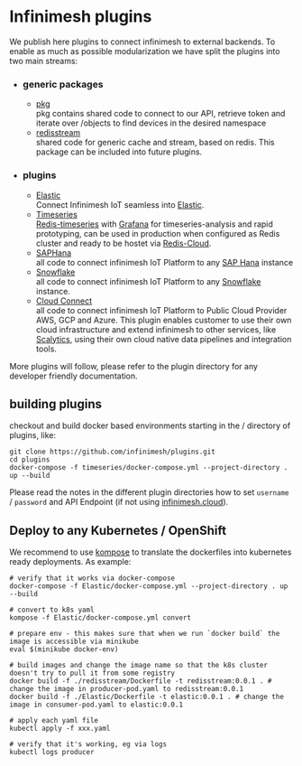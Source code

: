 # Infinimesh plugins
We publish here plugins to connect infinimesh to external backends. To enable as much as possible modularization we have split the plugins into two main streams:  
* ### generic packages
   * [pkg](pkg)  
   pkg contains shared code to connect to our API, retrieve token and iterate over /objects to find devices in the desired namespace  
   * [redisstream](redistream)  
   shared code for generic cache and stream, based on redis. This package can be included into future plugins.
   
* ### plugins
   * [Elastic](Elastic)  
   Connect Infinimesh IoT seamless into [Elastic](https://elastic.co).
   * [Timeseries](timeseries)  
   [Redis-timeseries](https://oss.redislabs.com/redistimeseries/) with [Grafana](https://grafana.com/) for timeseries-analysis and rapid prototyping, can be used in production when configured as Redis cluster and ready to be hostet via [Redis-Cloud](https://redislabs.com/redis-enterprise-cloud/overview/). 
   * [SAPHana](SAPHana)  
   all code to connect infinimesh IoT Platform to any [SAP Hana](https://www.sap.com/products/hana.html) instance
   * [Snowflake](Snowflake)  
   all code to connect infinimesh IoT Platform to any [Snowflake](https://www.snowflake.com/) instance.  
   * [Cloud Connect](CloudConnect)  
   all code to connect infinimesh IoT Platform to Public Cloud Provider AWS, GCP and Azure. This plugin enables customer to use their own cloud infrastructure and extend infinimesh to other services, like [Scalytics](https://www.scalytics.io), using their own cloud native data pipelines and integration tools. 
  
More plugins will follow, please refer to the plugin directory for any developer friendly documentation.
  
## building plugins
checkout and build docker based environments starting in the / directory of plugins, like:  
```
git clone https://github.com/infinimesh/plugins.git  
cd plugins  
docker-compose -f timeseries/docker-compose.yml --project-directory . up --build
```
Please read the notes in the different plugin directories how to set ```username``` / ```password``` and API Endpoint (if not using [infinimesh.cloud](https://console.infinimesh.cloud)).  

## Deploy to any Kubernetes / OpenShift  
We recommend to use [kompose](https://kompose.io/) to translate the dockerfiles into kubernetes ready deployments. As example:  
```
# verify that it works via docker-compose  
docker-compose -f Elastic/docker-compose.yml --project-directory . up --build  
  
# convert to k8s yaml  
kompose -f Elastic/docker-compose.yml convert  
  
# prepare env - this makes sure that when we run `docker build` the image is accessible via minikube  
eval $(minikube docker-env)  
  
# build images and change the image name so that the k8s cluster doesn't try to pull it from some registry  
docker build -f ./redisstream/Dockerfile -t redisstream:0.0.1 . # change the image in producer-pod.yaml to redisstream:0.0.1  
docker build -f ./Elastic/Dockerfile -t elastic:0.0.1 . # change the image in consumer-pod.yaml to elastic:0.0.1  
  
# apply each yaml file
kubectl apply -f xxx.yaml  
  
# verify that it's working, eg via logs  
kubectl logs producer  

```

